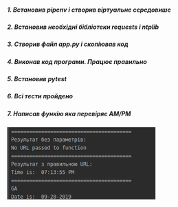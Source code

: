 ##### 1. Встановив pipenv і створив віртуальне середовише
##### 2. Встановив необхідні бібліотеки requests і ntplib
##### 3. Створив файл app.py і скопіював код
##### 4. Виконав код програми. Працює правильно
##### 5. Встановив pytest 
##### 6. Всі тести пройдено
##### 7. Написав функію яка перевіряє AM/PM
![Screenshot](./screenshots/scren1.png)